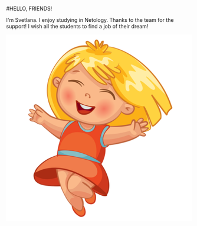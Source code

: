 #HELLO, FRIENDS!

I'm Svetlana.
I enjoy studying in Netology.
Thanks to the team for the support!
I wish all the students to find a job of their dream!

![it's me](Happy-girl-cartoon-Premium-vector-PNG.png)


